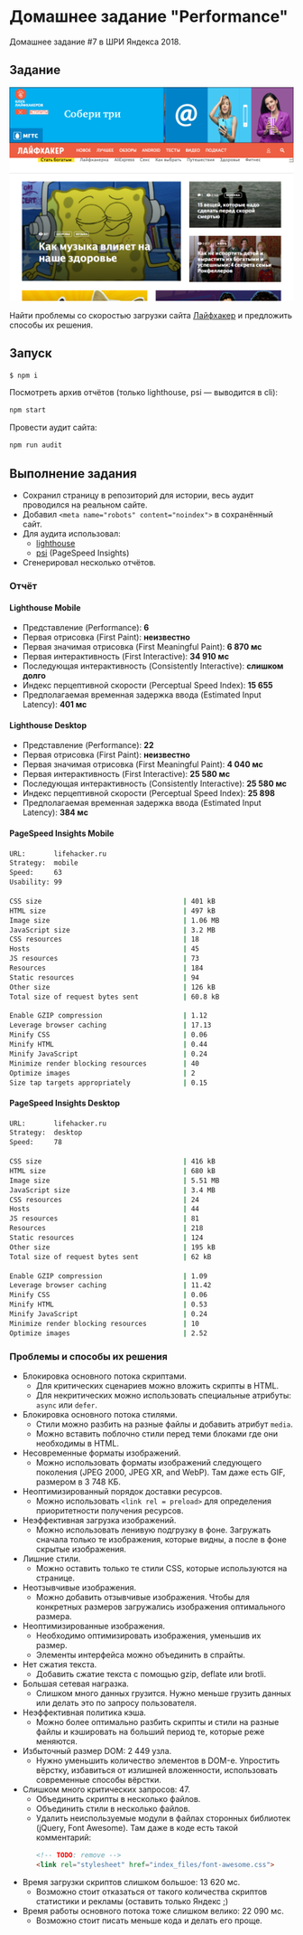 # Домашнее задание "Performance"

Домашнее задание #7 в ШРИ Яндекса 2018.

## Задание

![Лайфхакер](reports/screenshot.png)

Найти проблемы со скоростью загрузки сайта [Лайфхакер](https://lifehacker.ru) и предложить способы их решения.

## Запуск

```bash
$ npm i
```

Посмотреть архив отчётов (только lighthouse, psi — выводится в cli):

```bash
npm start
```

Провести аудит сайта:

```bash
npm run audit
```

## Выполнение задания

- Сохранил страницу в репозиторий для истории, весь аудит проводился на реальном сайте.
- Добавил `<meta name="robots" content="noindex">` в сохранённый сайт.
- Для аудита использовал:
  - [lighthouse](https://github.com/GoogleChrome/lighthouse)
  - [psi](https://github.com/addyosmani/psi) (PageSpeed Insights)
- Сгенерировал несколько отчётов.

### Отчёт

#### Lighthouse Mobile

- Представление (Performance): **6**
- Первая отрисовка (First Paint): **неизвестно**
- Первая значимая отрисовка (First Meaningful Paint): **6 870 мс**
- Первая интерактивность (First Interactive): **34 910 мс**
- Последующая интерактивность (Consistently Interactive): **слишком долго**
- Индекс перцептивной скорости (Perceptual Speed Index): **15 655**
- Предполагаемая временная задержка ввода (Estimated Input Latency): **401 мс**

#### Lighthouse Desktop

- Представление (Performance): **22**
- Первая отрисовка (First Paint): **неизвестно**
- Первая значимая отрисовка (First Meaningful Paint): **4 040 мс**
- Первая интерактивность (First Interactive): **25 580 мс**
- Последующая интерактивность (Consistently Interactive): **25 580 мс**
- Индекс перцептивной скорости (Perceptual Speed Index): **25 898**
- Предполагаемая временная задержка ввода (Estimated Input Latency): **384 мс**

#### PageSpeed Insights Mobile

```bash
URL:       lifehacker.ru
Strategy:  mobile
Speed:     63
Usability: 99

CSS size                                   | 401 kB
HTML size                                  | 497 kB
Image size                                 | 1.06 MB
JavaScript size                            | 3.2 MB
CSS resources                              | 18
Hosts                                      | 45
JS resources                               | 73
Resources                                  | 184
Static resources                           | 94
Other size                                 | 126 kB
Total size of request bytes sent           | 60.8 kB

Enable GZIP compression                    | 1.12
Leverage browser caching                   | 17.13
Minify CSS                                 | 0.06
Minify HTML                                | 0.44
Minify JavaScript                          | 0.24
Minimize render blocking resources         | 40
Optimize images                            | 2
Size tap targets appropriately             | 0.15
```

#### PageSpeed Insights Desktop

```bash
URL:       lifehacker.ru
Strategy:  desktop
Speed:     78

CSS size                                   | 416 kB
HTML size                                  | 680 kB
Image size                                 | 5.51 MB
JavaScript size                            | 3.4 MB
CSS resources                              | 24
Hosts                                      | 44
JS resources                               | 81
Resources                                  | 218
Static resources                           | 124
Other size                                 | 195 kB
Total size of request bytes sent           | 62 kB

Enable GZIP compression                    | 1.09
Leverage browser caching                   | 11.42
Minify CSS                                 | 0.06
Minify HTML                                | 0.53
Minify JavaScript                          | 0.24
Minimize render blocking resources         | 10
Optimize images                            | 2.52
```

### Проблемы и способы их решения

- Блокировка основного потока скриптами.
    - Для критических сценариев можно вложить скрипты в HTML.
    - Для некритических можно использовать специальные атрибуты: `async` или `defer`.
- Блокировка основного потока стилями.
    - Стили можно разбить на разные файлы и добавить атрибут `media`.
    - Можно вставить поблочно стили перед теми блоками где они необходимы в HTML.
- Несовременные форматы изображений.
    - Можно использовать форматы изображений следующего поколения (JPEG 2000, JPEG XR, and WebP). Там даже есть GIF, размером в 3 748 КБ.
- Неоптимизированный порядок доставки ресурсов.
    - Можно использовать `<link rel = preload>` для определения приоритетности получения ресурсов.
- Неэффективная загрузка изображений.
    - Можно использовать ленивую подгрузку в фоне. Загружать сначала только те изображения, которые видны, а после в фоне скрытые изображения.
- Лишние стили.
    - Можно оставить только те стили CSS, которые используются на странице.
- Неотзывчивые изображения.
    - Можно добавить отзывчивые изображения. Чтобы для конкретных размеров загружались изображения оптимального размера.
- Неоптимизированные изображения.
    - Необходимо оптимизировать изображения, уменьшив их размер.
    - Элементы интерфейса можно объединить в спрайты.
- Нет сжатия текста.
    - Добавить сжатие текста с помощью gzip, deflate или brotli.
- Большая сетевая награзка.
    - Слишком много данных грузится. Нужно меньше грузить данных или делать это по запросу пользователя.
- Неэффективная политика кэша.
    - Можно более оптимально разбить скрипты и стили на разные файлы и кэшировать на больший период те, которые реже меняются.
- Избыточный размер DOM: 2 449 узла.
    - Нужно уменьшить количество элементов в DOM-е. Упростить вёрстку, избавиться от излишней вложенности, использовать современные способы вёрстки.
- Слишком много критических запросов: 47.
    - Объединить скрипты в несколько файлов.
    - Объединить стили в несколько файлов.
    - Удалить неиспользуемые модули в файлах сторонных библиотек (jQuery, Font Awesome). Там даже в коде есть такой комментарий:
        ```html
        <!-- TODO: remove -->
        <link rel="stylesheet" href="index_files/font-awesome.css">
        ```
- Время загрузки скриптов слишком большое: 13 620 мс.
    - Возможно стоит отказаться от такого количества скриптов статистики и рекламы (оставить только Яндекс ;)
- Время работы основного потока тоже слишком велико: 22 090 мс.
    - Возможно стоит писать меньше кода и делать его проще.
